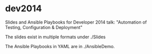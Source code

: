dev2014
=======

Slides and Ansible Playbooks for Developer 2014 talk: "Automation of Testing,
Configuration & Deployment"

The slides exist in multiple formats under ./Slides

The Ansible Playbooks in YAML are in ./AnsibleDemo.
